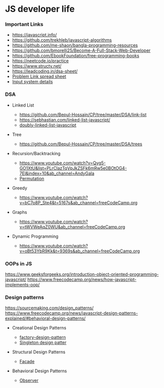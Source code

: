 # JS developer life

### Important Links

- https://javascript.info/
- https://github.com/trekhleb/javascript-algorithms
- https://github.com/me-shaon/bangla-programming-resources
- https://github.com/bmorelli25/Become-A-Full-Stack-Web-Developer
- https://github.com/EbookFoundation/free-programming-books
- https://neetcode.io/practice
- https://www.structy.net/
- https://leadcoding.in/dsa-sheet/
- [Problem Link spread sheet](https://docs.google.com/spreadsheets/d/1kHFIf50MgbY-Tu2P27GVMwtKQqJoobGgPnoeW_99GFU/edit?usp=sharing)
- [Input system details](https://codeforces.com/blog/entry/69610)

### DSA

- Linked List

  - https://github.com/Bepul-Hossain/CP/tree/master/DSA/link-list
  - https://sebhastian.com/linked-list-javascript/
  - [doubly-linked-list-javascript](https://sebhastian.com/doubly-linked-list-javascript/)

- Tree

  - https://github.com/Bepul-Hossain/CP/tree/master/DSA/trees

- Recursion/Backtracking

  - https://www.youtube.com/watch?v=Qvg5-GO1XtU&list=PLrClazTqVpJkZSFk6mRw5e0BOtOG4-7El&index=10&ab_channel=AndyGala
  - [Permutation](https://levelup.gitconnected.com-/find-all-permutations-of-a-string-in-javascript-af41bfe072d2)

- Greedy

  - https://www.youtube.com/watch?v=bC7o8P_Ste4&t=5167s&ab_channel=freeCodeCamp.org

- Graphs

  - https://www.youtube.com/watch?v=tWVWeAqZ0WU&ab_channel=freeCodeCamp.org

- Dynamic Programming
  - https://www.youtube.com/watch?v=oBt53YbR9Kk&t=9369s&ab_channel=freeCodeCamp.org

### OOPs in JS

https://www.geeksforgeeks.org/introduction-object-oriented-programming-javascript/
https://www.freecodecamp.org/news/how-javascript-implements-oop/

### Design patterns

https://sourcemaking.com/design_patterns/
https://www.freecodecamp.org/news/javascript-design-patterns-explained/#behavioral-design-patterns/

- Creational Design Patterns

  - [factory-design-pattern](https://hasin.me/2014/05/13/factory-design-pattern/)
  - [Singleton design patter](https://hasin.me/2014/05/14/singleton-design-pattern/)

- Structural Design Patterns

  - [Facade](https://hasin.me/2014/03/07/design-pattern-facade/)

- Behavioral Design Patterns

  - [Observer](https://php.howtocode.dev/design-patterns/observer-pattern)

